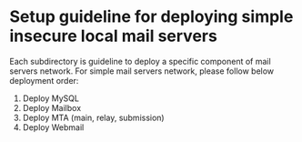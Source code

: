# Setup guideline for deploying simple insecure local mail servers

Each subdirectory is guideline to deploy a specific component of mail servers
network. For simple mail servers network, please follow below deployment order:

1. Deploy MySQL
2. Deploy Mailbox
3. Deploy MTA (main, relay, submission)
4. Deploy Webmail
